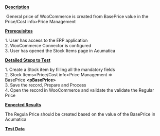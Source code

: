 
<p><strong><u>Description</u></strong></p>
<p>&nbsp;General price of WooCommerce is created from BasePrice value in the Price/Cost info&gt;Price Management</p>
<p><strong><u>Prerequisites</u></strong></p>
<p>1. User has access to the ERP application<br /> 2. WooCommerce Connector is configured<br /> 3. User has opened the Stock Items page in Acumatica</p>
<p><strong><u>Detailed Steps to Test</u></strong></p>
<p>1. Create a Stock item by filling all the mandatory fields<br />2. Stock Items&gt;Price/Cost info&gt;Price Management =&gt; BasePrice&nbsp;<strong>&lt;pBasePrice&gt;</strong><br />3. Save the record, Prepare and Process<br />4. Open the record in WooCommerce and validate the validate the Regular Price</p>
<p><strong><u>Expected Results</u></strong></p>
<p>The Regula Price should be created based on the value of the BasePrice in Acumatica</p>
<p><strong><u>Test Data</u></strong></p>
<p>&nbsp;</p>
